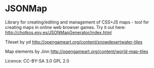 # JSONMap
Library for creating/editing and management of CSS+JS maps - tool for creating maps in online web browser games.
Try it out here: http://chotkos.esy.es/JSONMapGenerator/index.html

Tileset by yd
http://opengameart.org/content/snowdesertwater-tiles

Map elements by Jinn
http://opengameart.org/content/world-map-tiles

Licence:
CC-BY-SA 3.0
GPL 2.0
